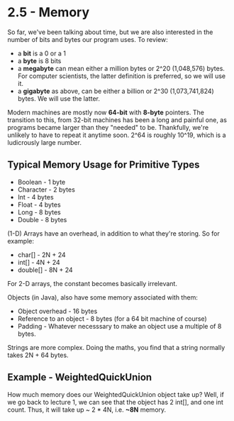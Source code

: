 # 2.5 - Memory

So far, we've been talking about time, but we are also interested in the number of bits and bytes our program uses. To review:
* a **bit** is a 0 or a 1
* a **byte** is 8 bits
* a **megabyte** can mean either a million bytes or 2^20 (1,048,576) bytes. For computer scientists, the latter definition is preferred, so we will use it.
* a **gigabyte** as above, can be either a billion or 2^30 (1,073,741,824) bytes. We will use the latter.

Modern machines are mostly now **64-bit** with **8-byte** pointers. The transition to this, from 32-bit machines has been a long and painful one, as programs became larger than they "needed" to be. Thankfully, we're unlikely to have to repeat it anytime soon. 2^64 is roughly 10^19, which is a ludicrously large number.

## Typical Memory Usage for Primitive Types

* Boolean - 1 byte
* Character - 2 bytes
* Int - 4 bytes
* Float - 4 bytes
* Long - 8 bytes
* Double - 8 bytes

(1-D) Arrays have an overhead, in addition to what they're storing. So for example:

* char[] - 2N + 24
* int[] - 4N + 24
* double[] - 8N + 24

For 2-D arrays, the constant becomes basically irrelevant.

Objects (in Java), also have some memory associated with them:
* Object overhead - 16 bytes
* Reference to an object - 8 bytes (for a 64 bit machine of course)
* Padding - Whatever necesssary to make an object use a multiple of 8 bytes.

Strings are more complex. Doing the maths, you find that a string normally takes 2N + 64 bytes.

## Example - WeightedQuickUnion

How much memory does our WeightedQuickUnion object take up? Well, if we go back to lecture 1, we can see that the object has 2 int[], and one int count. Thus, it will take up ~ 2 * 4N, i.e. **~8N** memory.